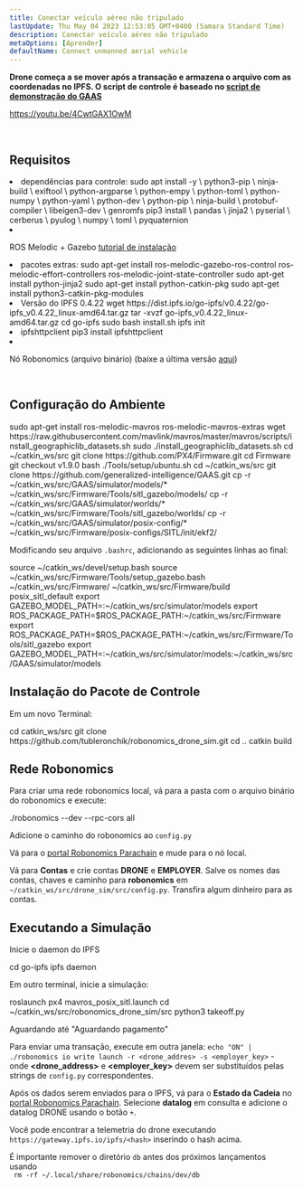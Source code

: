 ```yaml
---
title: Conectar veículo aéreo não tripulado
lastUpdate: Thu May 04 2023 12:53:05 GMT+0400 (Samara Standard Time)
description: Conectar veículo aéreo não tripulado
metaOptions: [Aprender]
defaultName: Connect unmanned aerial vehicle
---
```


**Drone começa a se mover após a transação e armazena o arquivo com as coordenadas no IPFS. O script de controle é baseado no [script de demonstração do GAAS](https://github.com/generalized-intelligence/GAAS)**  

https://youtu.be/4CwtGAX1OwM

<br/>

## Requisitos

<List>

<li> dependências para controle:

<LessonCodeWrapper language="bash">
sudo apt install -y \
	python3-pip \
	ninja-build \
	exiftool \
	python-argparse \
	python-empy \
	python-toml \
	python-numpy \
	python-yaml \
	python-dev \
	python-pip \
	ninja-build \
	protobuf-compiler \
	libeigen3-dev \
	genromfs
</LessonCodeWrapper>

<LessonCodeWrapper language="bash">
pip3 install \
	pandas \
	jinja2 \
	pyserial \
	cerberus \
	pyulog \
	numpy \
	toml \
	pyquaternion
</LessonCodeWrapper>

</li>

<li class="flex">

ROS Melodic + Gazebo [tutorial de instalação](http://wiki.ros.org/melodic/Instalação)
</li>

<li>pacotes extras:

<LessonCodeWrapper language="bash" codeClass="big-code">
sudo apt-get install ros-melodic-gazebo-ros-control ros-melodic-effort-controllers ros-melodic-joint-state-controller
sudo apt-get install python-jinja2
sudo apt-get install python-catkin-pkg
sudo apt-get install python3-catkin-pkg-modules
</LessonCodeWrapper>

</li>

<li>Versão do IPFS 0.4.22

<LessonCodeWrapper language="bash" codeClass="big-code">
wget https://dist.ipfs.io/go-ipfs/v0.4.22/go-ipfs_v0.4.22_linux-amd64.tar.gz
tar -xvzf go-ipfs_v0.4.22_linux-amd64.tar.gz
cd go-ipfs
sudo bash install.sh
ipfs init
</LessonCodeWrapper>

</li>

<li>ipfshttpclient

<LessonCodeWrapper language="bash" codeClass="big-code">
pip3 install ipfshttpclient
</LessonCodeWrapper>

</li>

<li class="flex">

Nó Robonomics (arquivo binário) (baixe a última versão [aqui](https://github.com/airalab/robonomics/releases))
</li>

</List>

<br/>

## Configuração do Ambiente

<LessonCodeWrapper language="bash" codeClass="big-code">
sudo apt-get install ros-melodic-mavros ros-melodic-mavros-extras
wget https://raw.githubusercontent.com/mavlink/mavros/master/mavros/scripts/install_geographiclib_datasets.sh
sudo ./install_geographiclib_datasets.sh
cd ~/catkin_ws/src
git clone https://github.com/PX4/Firmware.git
cd Firmware
git checkout v1.9.0
bash ./Tools/setup/ubuntu.sh
</LessonCodeWrapper>

<LessonCodeWrapper language="bash" codeClass="big-code">
cd ~/catkin_ws/src
git clone https://github.com/generalized-intelligence/GAAS.git
cp -r ~/catkin_ws/src/GAAS/simulator/models/* ~/catkin_ws/src/Firmware/Tools/sitl_gazebo/models/
cp -r ~/catkin_ws/src/GAAS/simulator/worlds/* ~/catkin_ws/src/Firmware/Tools/sitl_gazebo/worlds/
cp -r ~/catkin_ws/src/GAAS/simulator/posix-config/* ~/catkin_ws/src/Firmware/posix-configs/SITL/init/ekf2/
</LessonCodeWrapper>

Modificando seu arquivo `.bashrc`, adicionando as seguintes linhas ao final:  

<LessonCodeWrapper language="json" codeClass="big-code">
source ~/catkin_ws/devel/setup.bash   
source ~/catkin_ws/src/Firmware/Tools/setup_gazebo.bash ~/catkin_ws/src/Firmware/ ~/catkin_ws/src/Firmware/build posix_sitl_default 
export GAZEBO_MODEL_PATH=:~/catkin_ws/src/simulator/models 
export ROS_PACKAGE_PATH=$ROS_PACKAGE_PATH:~/catkin_ws/src/Firmware 
export ROS_PACKAGE_PATH=$ROS_PACKAGE_PATH:~/catkin_ws/src/Firmware/Tools/sitl_gazebo
export GAZEBO_MODEL_PATH=:~/catkin_ws/src/simulator/models:~/catkin_ws/src/GAAS/simulator/models
</LessonCodeWrapper>  

  
## Instalação do Pacote de Controle
Em um novo Terminal:

<LessonCodeWrapper language="bash" codeClass="big-code">
cd catkin_ws/src
git clone https://github.com/tubleronchik/robonomics_drone_sim.git
cd ..
catkin build
</LessonCodeWrapper>

## Rede Robonomics

Para criar uma rede robonomics local, vá para a pasta com o arquivo binário do robonomics e execute:  

<LessonCodeWrapper language="bash">
./robonomics --dev --rpc-cors all
</LessonCodeWrapper>

Adicione o caminho do robonomics ao `config.py`

<LessonImages imageClasses="mb" src="iris-drone/IPFS.jpg" alt="IPFS"/>

Vá para o [portal Robonomics Parachain](https://polkadot.js.org/apps/?rpc=wss%3A%2F%2Fkusama.rpc.robonomics.network%2F#/) e mude para o nó local.

<LessonImages imageClasses="mb" src="iris-drone/localNode.jpg" alt="localNode"/>

Vá para **Contas** e crie contas **DRONE** e **EMPLOYER**. Salve os nomes das contas, chaves e caminho para **robonomics** em `~/catkin_ws/src/drone_sim/src/config.py`. Transfira algum dinheiro para as contas.

<LessonImages imageClasses="mb" src="iris-drone/addingAcc.jpg" alt="accounts"/>

## Executando a Simulação
Inicie o daemon do IPFS

<LessonCodeWrapper language="bash">
cd go-ipfs
ipfs daemon
</LessonCodeWrapper>

Em outro terminal, inicie a simulação:

<LessonCodeWrapper language="bash">
roslaunch px4 mavros_posix_sitl.launch
cd ~/catkin_ws/src/robonomics_drone_sim/src
python3 takeoff.py
</LessonCodeWrapper>

Aguardando até "Aguardando pagamento" 

<LessonImages imageClasses="mb" src="iris-drone/launch.jpg" alt="launch"/>

Para enviar uma transação, execute em outra janela:
`echo "ON" | ./robonomics io write launch -r <drone_addres> -s <employer_key>` - onde **<drone_address>** e **<employer_key>** devem ser substituídos pelas strings de `config.py` correspondentes.

Após os dados serem enviados para o IPFS, vá para o **Estado da Cadeia** no [portal Robonomics Parachain](https://polkadot.js.org/apps/?rpc=wss%3A%2F%2Fkusama.rpc.robonomics.network%2F#/). Selecione **datalog** em consulta e adicione o datalog DRONE usando o botão `+`.


<LessonImages imageClasses="mb" src="iris-drone/datalog.jpg" alt="datalog"/>

Você pode encontrar a telemetria do drone executando `https://gateway.ipfs.io/ipfs/<hash>` inserindo o hash acima.

<LessonImages imageClasses="mb" src="iris-drone/output.jpg" alt="output"/>

É importante remover o diretório `db` antes dos próximos lançamentos usando  
` rm -rf ~/.local/share/robonomics/chains/dev/db`